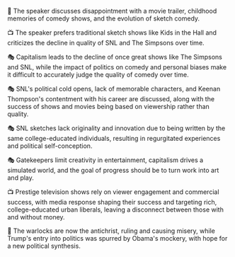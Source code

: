 🎥 The speaker discusses disappointment with a movie trailer, childhood memories of comedy shows, and the evolution of sketch comedy.

📺 The speaker prefers traditional sketch shows like Kids in the Hall and criticizes the decline in quality of SNL and The Simpsons over time.

🎭 Capitalism leads to the decline of once great shows like The Simpsons and SNL, while the impact of politics on comedy and personal biases make it difficult to accurately judge the quality of comedy over time.

🎭 SNL's political cold opens, lack of memorable characters, and Keenan Thompson's contentment with his career are discussed, along with the success of shows and movies being based on viewership rather than quality.

🎭 SNL sketches lack originality and innovation due to being written by the same college-educated individuals, resulting in regurgitated experiences and political self-conception.

🎭 Gatekeepers limit creativity in entertainment, capitalism drives a simulated world, and the goal of progress should be to turn work into art and play.

📺 Prestige television shows rely on viewer engagement and commercial success, with media response shaping their success and targeting rich, college-educated urban liberals, leaving a disconnect between those with and without money.

🔮 The warlocks are now the antichrist, ruling and causing misery, while Trump's entry into politics was spurred by Obama's mockery, with hope for a new political synthesis.

